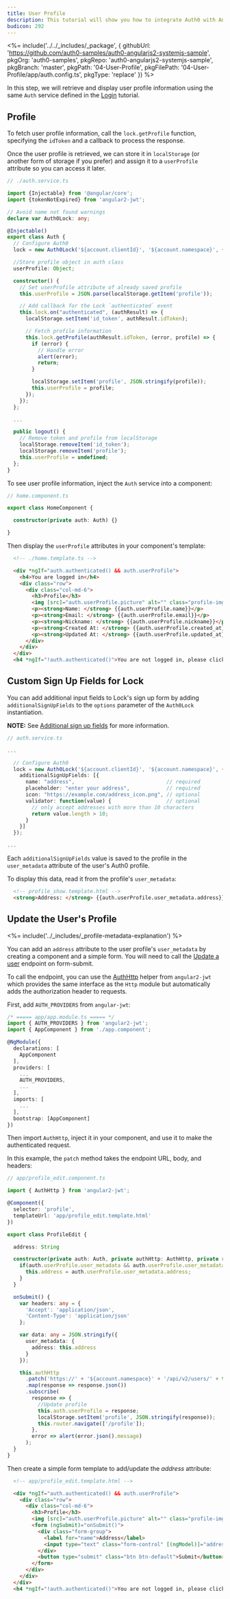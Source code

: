```yaml
---
title: User Profile
description: This tutorial will show you how to integrate Auth0 with Angular2 to authenticate and fetch/show profile information.
budicon: 292
---
```


<%= include('../../_includes/_package', {
  githubUrl: 'https://github.com/auth0-samples/auth0-angularjs2-systemjs-sample',
  pkgOrg: 'auth0-samples',
  pkgRepo: 'auth0-angularjs2-systemjs-sample',
  pkgBranch: 'master',
  pkgPath: '04-User-Profile',
  pkgFilePath: '04-User-Profile/app/auth.config.ts',
  pkgType: 'replace'
}) %>

In this step, we will retrieve and display user profile information using the same `Auth` service defined in the [Login](/quickstart/spa/angular2/01-login) tutorial.

## Profile

To fetch user profile information, call the `lock.getProfile` function, specifying the `idToken` and a callback to process the response.

Once the user profile is retrieved, we can store it in `localStorage` (or another form of storage if you prefer) and assign it to a `userProfile` attribute so you can access it later.

```typescript
// ./auth.service.ts

import {Injectable} from '@angular/core';
import {tokenNotExpired} from 'angular2-jwt';

// Avoid name not found warnings
declare var Auth0Lock: any;

@Injectable()
export class Auth {
  // Configure Auth0
  lock = new Auth0Lock('${account.clientId}', '${account.namespace}', {});

  //Store profile object in auth class
  userProfile: Object;

  constructor() {
    // Set userProfile attribute of already saved profile
    this.userProfile = JSON.parse(localStorage.getItem('profile'));

    // Add callback for the Lock `authenticated` event
    this.lock.on("authenticated", (authResult) => {
      localStorage.setItem('id_token', authResult.idToken);

      // Fetch profile information
      this.lock.getProfile(authResult.idToken, (error, profile) => {
        if (error) {
          // Handle error
          alert(error);
          return;
        }

        localStorage.setItem('profile', JSON.stringify(profile));
        this.userProfile = profile;
      });
    });
  };

  ...

  public logout() {
    // Remove token and profile from localStorage
    localStorage.removeItem('id_token');
    localStorage.removeItem('profile');
    this.userProfile = undefined;
  };
}
```

To see user profile information, inject the `Auth` service into a component:

```typescript
// home.component.ts

export class HomeComponent {

  constructor(private auth: Auth) {}

}
```

Then display the `userProfile` attributes in your component's template:

```html
  <!-- ./home.template.ts -->

  <div *ngIf="auth.authenticated() && auth.userProfile">
    <h4>You are logged in</h4>
    <div class="row">
      <div class="col-md-6">
        <h3>Profile</h3>
        <img [src]="auth.userProfile.picture" alt="" class="profile-img">
        <p><strong>Name: </strong> {{auth.userProfile.name}}</p>
        <p><strong>Email: </strong> {{auth.userProfile.email}}</p>
        <p><strong>Nickname: </strong> {{auth.userProfile.nickname}}</p>
        <p><strong>Created At: </strong> {{auth.userProfile.created_at}}</p>
        <p><strong>Updated At: </strong> {{auth.userProfile.updated_at}}</p>
      </div>
    </div>
  </div>
  <h4 *ngIf="!auth.authenticated()">You are not logged in, please click 'Log in' button to login</h4>
```

## Custom Sign Up Fields for Lock

You can add additional input fields to Lock's sign up form by adding `additionalSignUpFields` to the `options` parameter of the `Auth0Lock` instantiation.

**NOTE:** See [Additional sign up fields](https://github.com/auth0/lock#additional-sign-up-fields) for more information.

```typescript
// auth.service.ts

...

  // Configure Auth0
  lock = new Auth0Lock('${account.clientId}', '${account.namespace}', {
    additionalSignUpFields: [{
      name: "address",                              // required
      placeholder: "enter your address",            // required
      icon: "https://example.com/address_icon.png", // optional
      validator: function(value) {                  // optional
        // only accept addresses with more than 10 characters
        return value.length > 10;
      }
    }]
  });

...
```

Each `additionalSignUpFields` value is saved to the profile in the `user_metadata` attribute of the user's Auth0 profile.

To display this data, read it from the profile's `user_metadata`:

```html
  <!-- profile_show.template.html -->
  <strong>Address: </strong> {{auth.userProfile.user_metadata.address}}
```

## Update the User's Profile

<%= include('../_includes/_profile-metadata-explanation') %>

You can add an `address` attribute to the user profile's `user_metadata` by creating a component and a simple form. You will need to call the [Update a user](/api/management/v2#!/Users/patch_users_by_id) endpoint on form-submit.

To call the endpoint, you can use the [AuthHttp](https://github.com/auth0/angular2-jwt#sending-authenticated-requests) helper from `angular2-jwt` which provides the same interface as the `Http` module but automatically adds the authorization header to requests.

First, add `AUTH_PROVIDERS` from `angular-jwt`:

```typescript
/* ===== app/app.module.ts ===== */
import { AUTH_PROVIDERS } from 'angular2-jwt';
import { AppComponent } from './app.component';

@NgModule({
  declarations: [
    AppComponent
  ],
  providers: [
    ...
    AUTH_PROVIDERS,
    ...
  ],
  imports: [
    ...
  ],
  bootstrap: [AppComponent]
})
```

Then import `AuthHttp`, inject it in your component, and use it to make the authenticated request.

In this example, the `patch` method takes the endpoint URL, body, and headers:

```typescript
// app/profile_edit.component.ts

import { AuthHttp } from 'angular2-jwt';

@Component({
  selector: 'profile',
  templateUrl: 'app/profile_edit.template.html'
})

export class ProfileEdit {

  address: String

  constructor(private auth: Auth, private authHttp: AuthHttp, private router: Router) {
    if(auth.userProfile.user_metadata && auth.userProfile.user_metadata.address){
      this.address = auth.userProfile.user_metadata.address;
    }
  }

  onSubmit() {
    var headers: any = {
      'Accept': 'application/json',
      'Content-Type': 'application/json'
    };

    var data: any = JSON.stringify({
      user_metadata: {
        address: this.address
      }
    });

    this.authHttp
      .patch('https://' + '${account.namespace}' + '/api/v2/users/' + this.auth.userProfile.user_id, data, {headers: headers})
      .map(response => response.json())
      .subscribe(
        response => {
          //Update profile
          this.auth.userProfile = response;
          localStorage.setItem('profile', JSON.stringify(response));
          this.router.navigate(['/profile']);
        },
        error => alert(error.json().message)
      );
  }
}
```

Then create a simple form template to add/update the *address* attribute:

```html
  <!-- app/profile_edit.template.html -->

  <div *ngIf="auth.authenticated() && auth.userProfile">
    <div class="row">
      <div class="col-md-6">
        <h3>Profile</h3>
        <img [src]="auth.userProfile.picture" alt="" class="profile-img">
        <form (ngSubmit)="onSubmit()">
          <div class="form-group">
            <label for="name">Address</label>
            <input type="text" class="form-control" [(ngModel)]="address" name="address" placeholder="Enter address">
          </div>
          <button type="submit" class="btn btn-default">Submit</button>
        </form>
      </div>
    </div>
  </div>
  <h4 *ngIf="!auth.authenticated()">You are not logged in, please click 'Log in' button to login</h4>
```
